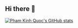 ## Hi there 👋

[![Pham Kinh Quoc's GitHub stats](https://github-readme-stats.vercel.app/api?username=phamkinhquoc2002)](https://github.com/anuraghazra/github-readme-stats)

